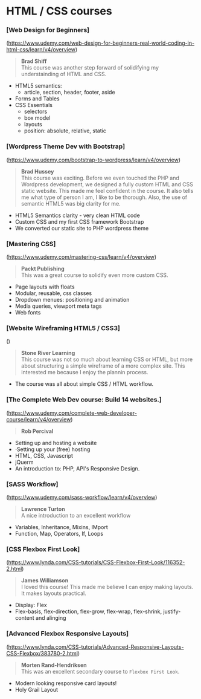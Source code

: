 # HTML / CSS courses

### [Web Design for Beginners]
(https://www.udemy.com/web-design-for-beginners-real-world-coding-in-html-css/learn/v4/overview)
> **Brad Shiff** <br>
This course was another step forward of solidifying my understainding of HTML and CSS.
* HTML5 semantics:
  * article, section, header, footer, aside
* Forms and Tables
* CSS Essentials
  * selectors
  * box model
  * layouts
  * position: absolute, relative, static


### [Wordpress Theme Dev with Bootstrap]
(https://www.udemy.com/bootstrap-to-wordpress/learn/v4/overview)
> **Brad Hussey** <br>
This course was exciting. Before we even touched the PHP and Wordpress development, we designed a fully custom HTML and CSS static website. This made me feel confident in the course. It also tells me what type of person I am, I like to be thorough. Also, the use of semantic HTML5 was big clarity for me.
* HTML5 Semantics clarity - very clean HTML code
* Custom CSS and my first CSS framework Bootstrap
* We converted our static site to PHP wordpress theme


### [Mastering CSS]
(https://www.udemy.com/mastering-css/learn/v4/overview)
> **Packt Publishing** <br>
This was a great course to solidify even more custom CSS.
* Page layouts with floats
* Modular, reusable, css classes
* Dropdown menues: positioning and animation
* Media queries, viewport meta tags
* Web fonts

### [Website Wireframing HTML5 / CSS3]
()
> **Stone River Learning** <br>
This course was not so much about learning CSS or HTML, but more about structuring a simple wireframe of a more complex site. This interested me because I enjoy the plannin process.
* The course was all about simple CSS / HTML workflow.


### [The Complete Web Dev course: Build 14 websites.]
(https://www.udemy.com/complete-web-developer-course/learn/v4/overview)
> **Rob Percival** <br>
* Setting up and hosting a website
*  ·Setting up your (free) hosting
* HTML, CSS, Javascript
* jQuerm
* An introduction to: PHP, API's Responsive Design.

### [SASS Workflow]
(https://www.udemy.com/sass-workflow/learn/v4/overview)
> **Lawrence Turton** <br>
A nice introduction to an excellent workflow
* Variables, Inheritance, Mixins, IMport
* Function, Map, Operators, If, Loops

### [CSS Flexbox First Look]
(https://www.lynda.com/CSS-tutorials/CSS-Flexbox-First-Look/116352-2.html)
> **James Williamson** <br>
I loved this course! This made me believe I can enjoy making layouts. It makes layouts practical.
* Display: Flex
* Flex-basis, flex-direction, flex-grow, flex-wrap, flex-shrink, justify-content and alinging

### [Advanced Flexbox Responsive Layouts]
(https://www.lynda.com/CSS-tutorials/Advanced-Responsive-Layouts-CSS-Flexbox/383780-2.html)
> **Morten Rand-Hendriksen** <br>
This was an excellent secondary course to `Flexbox First Look`.
* Modern looking responsive card layouts!
* Holy Grail Layout
